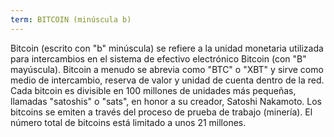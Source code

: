 ```yaml
---
term: BITCOIN (minúscula b)
---
```


Bitcoin (escrito con "b" minúscula) se refiere a la unidad monetaria utilizada para intercambios en el sistema de efectivo electrónico Bitcoin (con "B" mayúscula). Bitcoin a menudo se abrevia como "BTC" o "XBT" y sirve como medio de intercambio, reserva de valor y unidad de cuenta dentro de la red. Cada bitcoin es divisible en 100 millones de unidades más pequeñas, llamadas "satoshis" o "sats", en honor a su creador, Satoshi Nakamoto. Los bitcoins se emiten a través del proceso de prueba de trabajo (minería). El número total de bitcoins está limitado a unos 21 millones.